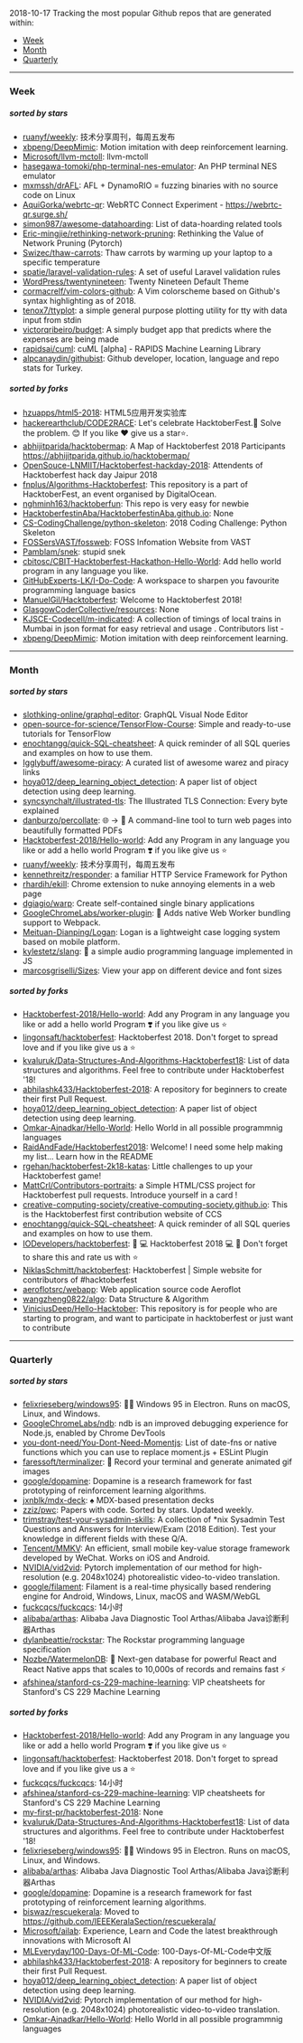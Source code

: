 2018-10-17
Tracking the most popular Github repos that are generated within: 
* [Week](https://github.com/polebug/github_trending_spider/blob/master/2018-10-17.md#week)
* [Month](https://github.com/polebug/github_trending_spider/blob/master/2018-10-17.md#month)
* [Quarterly](https://github.com/polebug/github_trending_spider/blob/master/2018-10-17.md#quarterly)
--- 
### Week 
##### sorted by stars 
* [ruanyf/weekly](https://github.com/ruanyf/weekly): 技术分享周刊，每周五发布
* [xbpeng/DeepMimic](https://github.com/xbpeng/DeepMimic): Motion imitation with deep reinforcement learning.
* [Microsoft/llvm-mctoll](https://github.com/Microsoft/llvm-mctoll): llvm-mctoll
* [hasegawa-tomoki/php-terminal-nes-emulator](https://github.com/hasegawa-tomoki/php-terminal-nes-emulator): An PHP terminal NES emulator
* [mxmssh/drAFL](https://github.com/mxmssh/drAFL): AFL + DynamoRIO = fuzzing binaries with no source code on Linux
* [AquiGorka/webrtc-qr](https://github.com/AquiGorka/webrtc-qr): WebRTC Connect Experiment - https://webrtc-qr.surge.sh/
* [simon987/awesome-datahoarding](https://github.com/simon987/awesome-datahoarding): List of data-hoarding related tools
* [Eric-mingjie/rethinking-network-pruning](https://github.com/Eric-mingjie/rethinking-network-pruning): Rethinking the Value of Network Pruning (Pytorch)
* [Swizec/thaw-carrots](https://github.com/Swizec/thaw-carrots): Thaw carrots by warming up your laptop to a specific temperature
* [spatie/laravel-validation-rules](https://github.com/spatie/laravel-validation-rules): A set of useful Laravel validation rules
* [WordPress/twentynineteen](https://github.com/WordPress/twentynineteen): Twenty Nineteen Default Theme
* [cormacrelf/vim-colors-github](https://github.com/cormacrelf/vim-colors-github): A Vim colorscheme based on Github's syntax highlighting as of 2018.
* [tenox7/ttyplot](https://github.com/tenox7/ttyplot): a simple general purpose plotting utility for tty with data input from stdin
* [victorqribeiro/budget](https://github.com/victorqribeiro/budget): A simply budget app that predicts where the expenses are being made
* [rapidsai/cuml](https://github.com/rapidsai/cuml): cuML [alpha] - RAPIDS Machine Learning Library 
* [alpcanaydin/githubist](https://github.com/alpcanaydin/githubist): Github developer, location, language and repo stats for Turkey.
##### sorted by forks 
* [hzuapps/html5-2018](https://github.com/hzuapps/html5-2018): HTML5应用开发实验库
* [hackerearthclub/CODE2RACE](https://github.com/hackerearthclub/CODE2RACE): Let's celebrate HacktoberFest.🎉 Solve the problem. 😊 If you like ❤ give us a star⭐.
* [abhijitparida/hacktobermap](https://github.com/abhijitparida/hacktobermap): A Map of Hacktoberfest 2018 Participants https://abhijitparida.github.io/hacktobermap/
* [OpenSouce-LNMIIT/Hacktoberfest-hackday-2018](https://github.com/OpenSouce-LNMIIT/Hacktoberfest-hackday-2018): Attendents of Hacktoberfest hack day Jaipur 2018
* [fnplus/Algorithms-Hacktoberfest](https://github.com/fnplus/Algorithms-Hacktoberfest):   This repository is a part of HacktoberFest, an event organised by DigitalOcean.
* [nghminh163/hacktoberfun](https://github.com/nghminh163/hacktoberfun): This repo is very easy for newbie
* [HacktoberfestinAba/HacktoberfestinAba.github.io](https://github.com/HacktoberfestinAba/HacktoberfestinAba.github.io): None
* [CS-CodingChallenge/python-skeleton](https://github.com/CS-CodingChallenge/python-skeleton): 2018 Coding Challenge: Python Skeleton
* [FOSSersVAST/fossweb](https://github.com/FOSSersVAST/fossweb): FOSS Infomation Website from VAST
* [Pamblam/snek](https://github.com/Pamblam/snek): stupid snek
* [cbitosc/CBIT-Hacktoberfest-Hackathon-Hello-World](https://github.com/cbitosc/CBIT-Hacktoberfest-Hackathon-Hello-World): Add hello world program in any language you like.
* [GitHubExperts-LK/I-Do-Code](https://github.com/GitHubExperts-LK/I-Do-Code): A workspace to sharpen you favourite programming language basics
* [ManuelGil/Hacktoberfest](https://github.com/ManuelGil/Hacktoberfest): Welcome to Hacktoberfest 2018!
* [GlasgowCoderCollective/resources](https://github.com/GlasgowCoderCollective/resources): None
* [KJSCE-Codecell/m-indicated](https://github.com/KJSCE-Codecell/m-indicated): A collection of timings of local trains in Mumbai in json format for easy retrieval and usage . Contributors list -
* [xbpeng/DeepMimic](https://github.com/xbpeng/DeepMimic): Motion imitation with deep reinforcement learning.
--- 
### Month 
##### sorted by stars 
* [slothking-online/graphql-editor](https://github.com/slothking-online/graphql-editor): GraphQL Visual Node Editor
* [open-source-for-science/TensorFlow-Course](https://github.com/open-source-for-science/TensorFlow-Course): Simple and ready-to-use tutorials for TensorFlow 
* [enochtangg/quick-SQL-cheatsheet](https://github.com/enochtangg/quick-SQL-cheatsheet): A quick reminder of all SQL queries and examples on how to use them. 
* [Igglybuff/awesome-piracy](https://github.com/Igglybuff/awesome-piracy): A curated list of awesome warez and piracy links
* [hoya012/deep_learning_object_detection](https://github.com/hoya012/deep_learning_object_detection): A paper list of object detection using deep learning.
* [syncsynchalt/illustrated-tls](https://github.com/syncsynchalt/illustrated-tls): The Illustrated TLS Connection: Every byte explained
* [danburzo/percollate](https://github.com/danburzo/percollate): 🌐 → 📖 A command-line tool to turn web pages into beautifully formatted PDFs
* [Hacktoberfest-2018/Hello-world](https://github.com/Hacktoberfest-2018/Hello-world): Add any  Program in any language you like or add a hello world Program ❣️ if you like give us :star:
* [ruanyf/weekly](https://github.com/ruanyf/weekly): 技术分享周刊，每周五发布
* [kennethreitz/responder](https://github.com/kennethreitz/responder): a familiar HTTP Service Framework for Python
* [rhardih/ekill](https://github.com/rhardih/ekill): Chrome extension to nuke annoying elements in a web page
* [dgiagio/warp](https://github.com/dgiagio/warp): Create self-contained single binary applications
* [GoogleChromeLabs/worker-plugin](https://github.com/GoogleChromeLabs/worker-plugin): 🐳 Adds native Web Worker bundling support to Webpack.
* [Meituan-Dianping/Logan](https://github.com/Meituan-Dianping/Logan): Logan is a lightweight case logging system based on mobile platform.
* [kylestetz/slang](https://github.com/kylestetz/slang): 🎤 a simple audio programming language implemented in JS
* [marcosgriselli/Sizes](https://github.com/marcosgriselli/Sizes): View your app on different device and font sizes 
##### sorted by forks 
* [Hacktoberfest-2018/Hello-world](https://github.com/Hacktoberfest-2018/Hello-world): Add any  Program in any language you like or add a hello world Program ❣️ if you like give us :star:
* [lingonsaft/hacktoberfest](https://github.com/lingonsaft/hacktoberfest): Hacktoberfest 2018. Don't forget to spread love and if you like give us a ⭐️
* [kvaluruk/Data-Structures-And-Algorithms-Hacktoberfest18](https://github.com/kvaluruk/Data-Structures-And-Algorithms-Hacktoberfest18): List of data structures and algorithms. Feel free to contribute under Hacktoberfest '18!
* [abhilashk433/Hacktoberfest-2018](https://github.com/abhilashk433/Hacktoberfest-2018): A repository for beginners to create their first Pull Request. 
* [hoya012/deep_learning_object_detection](https://github.com/hoya012/deep_learning_object_detection): A paper list of object detection using deep learning.
* [Omkar-Ajnadkar/Hello-World](https://github.com/Omkar-Ajnadkar/Hello-World): Hello World in all possible programmnig languages
* [RaidAndFade/Hacktoberfest2018](https://github.com/RaidAndFade/Hacktoberfest2018): Welcome! I need some help making my list... Learn how in the README
* [rgehan/hacktoberfest-2k18-katas](https://github.com/rgehan/hacktoberfest-2k18-katas): Little challenges to up your Hacktoberfest game!
* [MattCrl/Contributors-portraits](https://github.com/MattCrl/Contributors-portraits): a Simple HTML/CSS project for Hacktoberfest pull requests. Introduce yourself in a card !
* [creative-computing-society/creative-computing-society.github.io](https://github.com/creative-computing-society/creative-computing-society.github.io): This is the Hacktoberfest first contribution website of CCS
* [enochtangg/quick-SQL-cheatsheet](https://github.com/enochtangg/quick-SQL-cheatsheet): A quick reminder of all SQL queries and examples on how to use them. 
* [IODevelopers/hacktoberfest](https://github.com/IODevelopers/hacktoberfest): :tada: :computer: Hacktoberfest 2018 :computer: :tada: Don't forget to share this and rate us with :star:
* [NiklasSchmitt/hacktoberfest](https://github.com/NiklasSchmitt/hacktoberfest): Hacktoberfest | Simple website for contributors of #hacktoberfest
* [aeroflotsrc/webapp](https://github.com/aeroflotsrc/webapp): Web application source code Aeroflot
* [wangzheng0822/algo](https://github.com/wangzheng0822/algo): Data Structure & Algorithm
* [ViniciusDeep/Hello-Hacktober](https://github.com/ViniciusDeep/Hello-Hacktober):  This repository is for people who are starting to program, and want to participate in hacktoberfest  or just want to contribute
--- 
### Quarterly 
##### sorted by stars 
* [felixrieseberg/windows95](https://github.com/felixrieseberg/windows95): 💩🚀 Windows 95 in Electron. Runs on macOS, Linux, and Windows.
* [GoogleChromeLabs/ndb](https://github.com/GoogleChromeLabs/ndb): ndb is an improved debugging experience for Node.js, enabled by Chrome DevTools
* [you-dont-need/You-Dont-Need-Momentjs](https://github.com/you-dont-need/You-Dont-Need-Momentjs): List of date-fns or native functions which you can use to replace moment.js + ESLint Plugin 
* [faressoft/terminalizer](https://github.com/faressoft/terminalizer): 🦄 Record your terminal and generate animated gif images
* [google/dopamine](https://github.com/google/dopamine): Dopamine is a research framework for fast prototyping of reinforcement learning algorithms. 
* [jxnblk/mdx-deck](https://github.com/jxnblk/mdx-deck): :spades: MDX-based presentation decks
* [zziz/pwc](https://github.com/zziz/pwc): Papers with code. Sorted by stars. Updated weekly. 
* [trimstray/test-your-sysadmin-skills](https://github.com/trimstray/test-your-sysadmin-skills): A collection of *nix Sysadmin Test Questions and Answers for Interview/Exam (2018 Edition). Test your knowledge in different fields with these Q/A.
* [Tencent/MMKV](https://github.com/Tencent/MMKV): An efficient, small mobile key-value storage framework developed by WeChat. Works on iOS and Android.
* [NVIDIA/vid2vid](https://github.com/NVIDIA/vid2vid): Pytorch implementation of our method for high-resolution (e.g. 2048x1024) photorealistic video-to-video translation.
* [google/filament](https://github.com/google/filament): Filament is a real-time physically based rendering engine for Android, Windows, Linux, macOS and WASM/WebGL
* [fuckcqcs/fuckcqcs](https://github.com/fuckcqcs/fuckcqcs): 14小时
* [alibaba/arthas](https://github.com/alibaba/arthas): Alibaba Java Diagnostic Tool Arthas/Alibaba Java诊断利器Arthas
* [dylanbeattie/rockstar](https://github.com/dylanbeattie/rockstar): The Rockstar programming language specification
* [Nozbe/WatermelonDB](https://github.com/Nozbe/WatermelonDB): 🍉 Next-gen database for powerful React and React Native apps that scales to 10,000s of records and remains fast ⚡️
* [afshinea/stanford-cs-229-machine-learning](https://github.com/afshinea/stanford-cs-229-machine-learning): VIP cheatsheets for Stanford's CS 229 Machine Learning
##### sorted by forks 
* [Hacktoberfest-2018/Hello-world](https://github.com/Hacktoberfest-2018/Hello-world): Add any  Program in any language you like or add a hello world Program ❣️ if you like give us :star:
* [lingonsaft/hacktoberfest](https://github.com/lingonsaft/hacktoberfest): Hacktoberfest 2018. Don't forget to spread love and if you like give us a ⭐️
* [fuckcqcs/fuckcqcs](https://github.com/fuckcqcs/fuckcqcs): 14小时
* [afshinea/stanford-cs-229-machine-learning](https://github.com/afshinea/stanford-cs-229-machine-learning): VIP cheatsheets for Stanford's CS 229 Machine Learning
* [my-first-pr/hacktoberfest-2018](https://github.com/my-first-pr/hacktoberfest-2018): None
* [kvaluruk/Data-Structures-And-Algorithms-Hacktoberfest18](https://github.com/kvaluruk/Data-Structures-And-Algorithms-Hacktoberfest18): List of data structures and algorithms. Feel free to contribute under Hacktoberfest '18!
* [felixrieseberg/windows95](https://github.com/felixrieseberg/windows95): 💩🚀 Windows 95 in Electron. Runs on macOS, Linux, and Windows.
* [alibaba/arthas](https://github.com/alibaba/arthas): Alibaba Java Diagnostic Tool Arthas/Alibaba Java诊断利器Arthas
* [google/dopamine](https://github.com/google/dopamine): Dopamine is a research framework for fast prototyping of reinforcement learning algorithms. 
* [biswaz/rescuekerala](https://github.com/biswaz/rescuekerala): Moved to https://github.com/IEEEKeralaSection/rescuekerala/
* [Microsoft/ailab](https://github.com/Microsoft/ailab): Experience, Learn and Code the latest breakthrough innovations with Microsoft AI
* [MLEveryday/100-Days-Of-ML-Code](https://github.com/MLEveryday/100-Days-Of-ML-Code): 100-Days-Of-ML-Code中文版
* [abhilashk433/Hacktoberfest-2018](https://github.com/abhilashk433/Hacktoberfest-2018): A repository for beginners to create their first Pull Request. 
* [hoya012/deep_learning_object_detection](https://github.com/hoya012/deep_learning_object_detection): A paper list of object detection using deep learning.
* [NVIDIA/vid2vid](https://github.com/NVIDIA/vid2vid): Pytorch implementation of our method for high-resolution (e.g. 2048x1024) photorealistic video-to-video translation.
* [Omkar-Ajnadkar/Hello-World](https://github.com/Omkar-Ajnadkar/Hello-World): Hello World in all possible programmnig languages
